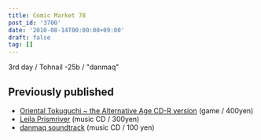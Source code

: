 ```yaml
---
title: Comic Market 78
post_id: '3700'
date: '2010-08-14T00:00:00+09:00'
draft: false
tag: []
---
```


3rd day / Tohnail -25b / "danmaq"

## Previously published

*   [Oriental Tokuguchi ~ the Alternative Age CD-R version](/!/thA/) (game / 400yen)
*   [Leila Prismriver](/!/leila/) (music CD / 300yen)
*   [danmaq soundtrack](/!/dst/) (music CD / 100 yen)